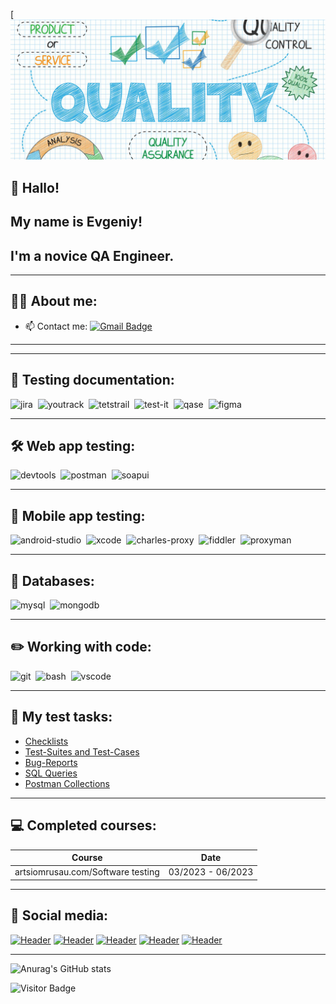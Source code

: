 [![Header](https://github.com/rokunets/rokunets/blob/main/assets/QC-vs-QA-01_1254x559_acf_cropped.png)
## 👋 Hallo!
## My name is Evgeniy!
## I'm a novice QA Engineer.

---

## 👨‍💻 About me:

<!--Я тестировщик и создатель курсов по различным направлениям тестирования. Основной домен - тестирование веб-приложений (front + back). У меня есть канал на YouTube с аудиторией более 150.000 человек. Зв время преподавтаельсккой деятельности обучил более 4000 студентов на разных платформах.-->

- 📫 Contact me: <!--[![LinkedIn Badge](https://img.shields.io/badge/-@artsiomrusau-blue?style=flat&logo=LinkedIn&logoColor=white)](https://www.linkedin.com/in/artsiomrusau/)--> [![Gmail Badge](https://img.shields.io/badge/-Gmail-red?style=flat&logo=Gmail&logoColor=white)](mailto:rokunec.evgeniy@gmail.com)

---

<!--## 🤝 Social media:

  <div id="badges">
    <a href="https://www.linkedin.com/in/artsiomrusau/" target="_blank">
      <img src="https://cdn-icons-png.flaticon.com/512/2504/2504799.png" width="40" height="40" alt="linkedin" />
    </a>
    <a href="https://t.me/Roge_23" target="_blank">
      <img src="https://cdn-icons-png.flaticon.com/512/2111/2111646.png" width="40" height="40" alt="telegram" />
    </a>
    <a href="https://www.facebook.com/evgeniy.rokunets/" target="_blank">
      <img src="https://cdn-icons-png.flaticon.com/128/1182/1182721.png" width="40" height="40" alt="facebook" />
    </a>
  </div>
-->
---

## 📁 Testing documentation:

<div>
  <img src="https://cdn.jsdelivr.net/gh/devicons/devicon/icons/jira/jira-original.svg" title="jira" alt="jira" width="40" height="40"/>&nbsp
  <img src="https://upload.wikimedia.org/wikipedia/commons/thumb/8/8d/YouTrack_Icon.svg/1024px-YouTrack_Icon.svg.png?20200803082248" title="youtrack" alt="youtrack" width="40" height="40"/>&nbsp
  <img src="https://codahosted.io/packs/21236/unversioned/assets/LOGO/ba1091c59bab89cd2fd0f289622731fe16113d7b00905abe64759c313a4b73b76c1b0426076ed76cb74752234c734131df46992d5b8b48fc13e264240e4f7119f736cfeb64df36ded54b5cbf6198b9cadedf18dd0cac5c7dbcd16e6336c29363cd1292ba" title="testrail" alt="tetstrail" width="40" height="40"/>&nbsp
  <img src="https://docs.testit.software/images/testit_logo_icon.png" title="test-it" alt="test-it" width="40" height="40"/>&nbsp
  <img src="https://luna1.co/eb0187.png" title="qase" alt="qase" width="40" height="40"/>&nbsp
  <img src="https://cdn.jsdelivr.net/gh/devicons/devicon/icons/figma/figma-original.svg" title="figma" alt="figma" width="40" height="40"/>&nbsp
</div>

---

## 🛠 Web app testing:

<div>
  <img src="https://d33wubrfki0l68.cloudfront.net/38b5c953a4667366685d55db55d057c86db1fc54/a0fdc/static/acae6b24d940347661ca901ea07f47c1/chrome-dev-logo-icon.png" title="devtools" alt="devtools" width="40" height="40"/>&nbsp
  <img src="https://img.uxwing.com/wp-content/themes/uxwing/download/brands-social-media/postman-icon.svg" title="postman" alt="postman" width="40" height="40"/>&nbsp
  <img src="https://static0.smartbear.co/smartbearbrand/media/images/home/soapui-icon.svg" title="soapui" alt="soapui" width="40" height="40"/>&nbsp
</div>

---

## 📱 Mobile app testing:

<div>
  <img src="https://cdn.jsdelivr.net/gh/devicons/devicon/icons/androidstudio/androidstudio-original.svg" title="android-studio" alt="android-studio" width="40" height="40"/>&nbsp
  <img src="https://cdn.jsdelivr.net/gh/devicons/devicon/icons/xcode/xcode-original.svg" title="xcode" alt="xcode" width="40" height="40"/>&nbsp
  <img src="https://cdn.icon-icons.com/icons2/3053/PNG/512/charles_proxy_macos_bigsur_icon_190302.png" title="charles-proxy" alt="charles-proxy" width="40" height="40"/>&nbsp
  <img src="https://www.megaleechers.com/storage/Fiddler-Everywhere-Icon.png" title="fiddler" alt="fiddler" width="40" height="40"/>&nbsp
  <img src="https://pbs.twimg.com/profile_images/1589614420766126080/slAIVDtr_400x400.jpg" title="proxyman" alt="proxyman" width="40" height="40"/>&nbsp
</div>


---

## 💾 Databases:

<div>
  <img src="https://cdn.jsdelivr.net/gh/devicons/devicon/icons/mysql/mysql-original.svg" title="mysql" alt="mysql" width="40" height="40"/>&nbsp
  <img src="https://cdn.jsdelivr.net/gh/devicons/devicon/icons/mongodb/mongodb-original.svg" title="mongodb" alt="mongodb" width="40" height="40"/>&nbsp
</div>

---

## ✏️ Working with code:

<div>
  <img src="https://cdn.jsdelivr.net/gh/devicons/devicon/icons/git/git-original.svg" title="git" alt="git" width="40" height="40"/>&nbsp
  <img src="https://upload.wikimedia.org/wikipedia/commons/thumb/4/4b/Bash_Logo_Colored.svg/1024px-Bash_Logo_Colored.svg.png?20180723054350" title="bash" alt="bash" width="40" height="40"/>&nbsp
  <img src="https://cdn.jsdelivr.net/gh/devicons/devicon/icons/vscode/vscode-original.svg" title="vscode" alt="vscode" width="40" height="40"/>&nbsp
  
</div>

---

## 🏫 My test tasks:
- [Checklists](https://github.com/rokunets/checklist)
- [Test-Suites and Test-Cases](https://github.com/rokunets/test-cases)
- [Bug-Reports](https://github.com/rokunets/bug-reports)
- [SQL Queries](https://github.com/rokunets/SQL)
- [Postman Collections](https://github.com/rokunets/postman)


---

## 💻 Completed courses:

| Course                                                          | Date              |
| ----------------------------------------------------------------| :---------------: |
| artsiomrusau.com/Software testing                               | 03/2023 - 06/2023 |

---

## 🤝 Social media:
[![Header](https://img.shields.io/badge/Instagram-090909?style=for-the-badge&logo=instagram&logoColor=9939a3)](https://www.instagram.com/roge.rocky/)
[![Header](https://img.shields.io/badge/Telegram-090909?style=for-the-badge&logo=telegram&logoColor=31a5db)](https://t.me/Roge_23)
[![Header](https://img.shields.io/badge/Twitter-090909?style=for-the-badge&logo=twitter&logoColor=1c96e8)](https://twitter.com/Mr_RoGe_)
[![Header](https://img.shields.io/badge/Linkedin-090909?style=for-the-badge&logo=linkedin&logoColor=0073b1)](https://www.linkedin.com/in/artsiomrusau/)
[![Header](https://img.shields.io/badge/Facebook-090909?style=for-the-badge&logo=facebook&logoColor=white)](https://www.facebook.com/evgeniy.rokunets/)

---

![Anurag's GitHub stats](https://github-readme-stats.vercel.app/api?username=rokunets&show_icons=true&theme=radical)

![Visitor Badge](https://visitor-badge.laobi.icu/badge?page_id=rokunets)
